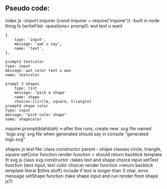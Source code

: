 
## Pseudo code:
index js
-import inquirer (const inquirer = require('inquirer'))
-built in node thing fs (writeFile) 
-questions=
    prompt1: wut text u want

    {
        type: 'input',
        message: 'wat u say',
        name: 'text',
    },

    prompt2 textcolor
    type: input
    message: wut color text u wan
    name: textcolor

    prompt 3 shapes
        type: list
        message: "pick a shape'
        name: shape
        choices:[circle, square, triangle]
    prompt4 shape color
    type: input
    message: "pick color shape"
    name: shapecolor

inquirer.prompt(blahblah) <-after this runs, create new .svg file named 'logo.svg'
    svg file when generated should say in console "generated logo.svg"

shapes js
    test file: class constructor
    parent - shape
    classes circle, triangle, square
    setColor function
    render function > should return backtick template lit 
svg js
    class svg constructor
    -takes text and shape choice input
    setText function (text input, text color choice)
    render function >return backtick template literal ${this.stuff}
    include if text is longer than 3 char, error message
    setShape function (take shape input and run render from shape js?)